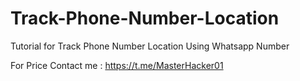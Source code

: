 # Track-Phone-Number-Location

Tutorial for Track Phone Number Location Using Whatsapp Number

For Price Contact me : https://t.me/MasterHacker01
